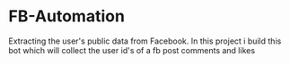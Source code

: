 # FB-Automation
Extracting the user's public data from Facebook. In this project i build this bot which will collect the user id's of a fb post comments and likes
